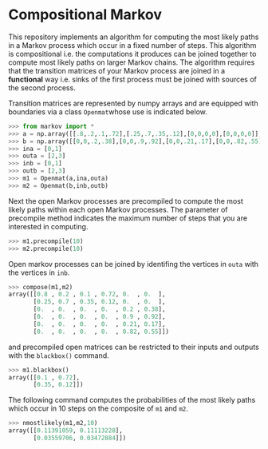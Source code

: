# Compositional Markov

This repository implements an algorithm for computing the most likely paths in a Markov process which occur in a fixed number of steps. This algorithm is compositional i.e. the computations it produces can be joined together to compute most likely paths on larger Markov chains. The algorithm requires that the transition matrices of your Markov process are joined in a **functional** way i.e. sinks of the first process must be joined with sources of the second process.

Transition matrices are represented by numpy arrays and are equipped with boundaries via a class `Openmat`whose use is indicated below.

```python
>>> from markov import *
>>> a = np.array([[.8,.2,.1,.72],[.25,.7,.35,.12],[0,0,0,0],[0,0,0,0]])
>>> b = np.array([[0,0,.2,.38],[0,0,.9,.92],[0,0,.21,.17],[0,0,.82,.55]])
>>> ina = [0,1]
>>> outa = [2,3]
>>> inb = [0,1]
>>> outb = [2,3]
>>> m1 = Openmat(a,ina,outa)
>>> m2 = Openmat(b,inb,outb)
```
Next the open Markov processes are precompiled to compute the most likely paths within each open Markov processes. The parameter of precompile method indicates the maximum number of steps that you are interested in computing.

```python
>>> m1.precompile(10)
>>> m2.precompile(10)
```
Open markov processes can be joined by identifing the vertices in `outa` with the vertices in `inb`.

```python
>>> compose(m1,m2)
array([[0.8 , 0.2 , 0.1 , 0.72, 0.  , 0.  ],
       [0.25, 0.7 , 0.35, 0.12, 0.  , 0.  ],
       [0.  , 0.  , 0.  , 0.  , 0.2 , 0.38],
       [0.  , 0.  , 0.  , 0.  , 0.9 , 0.92],
       [0.  , 0.  , 0.  , 0.  , 0.21, 0.17],
       [0.  , 0.  , 0.  , 0.  , 0.82, 0.55]])
```

and precompiled open matrices can be restricted to their inputs and outputs with the `blackbox()` command.

```python
>>> m1.blackbox()
array([[0.1 , 0.72],
       [0.35, 0.12]])
```
The following command computes the probabilities of the most likely paths which occur in 10 steps on the composite of `m1` and `m2`.

```python
>>> nmostlikely(m1,m2,10)
array([[0.11391059, 0.11113228],
       [0.03559706, 0.03472884]])

```

